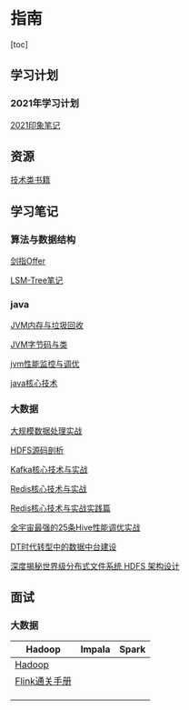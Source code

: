 # 指南

[toc]

## 学习计划

### 2021年学习计划

[2021印象笔记](https://app.yinxiang.com/shard/s24/nl/6616351/f3f34ac8-c89c-4e2e-b5da-7165de12219f/)



## 资源

[技术类书籍](https://databook.lovedata.net/book/tech.html)

## 学习笔记

### 算法与数据结构

[剑指Offer](/interview/sword-to-offer.mdl)

 [LSM-Tree笔记](/algorithm/LSM-Tree笔记)

### java

[JVM内存与垃圾回收](/java/jvm内存与垃圾回收/01JVM与Java体系结构.md)

[JVM字节码与类](/java/jvm字节码与类/01Class文件结构.md)

[jvm性能监控与调优](/java/jvm性能监控与调优/01概述篇.md)

[java核心技术](/java/java核心技术)

### 大数据

[大规模数据处理实战](/bigdata/大规模数据处理实战)

[HDFS源码剖析](/bigdata/hadoop/HDFS源码剖析.md)

[Kafka核心技术与实战](/bigdata/kafka/Kafka核心技术与实战.md)

[Redis核心技术与实战](/bigdata/redis/Redis核心技术与实战.md)

[Redis核心技术与实战实践篇](/bigdata/redis/Redis核心技术与实战实践篇.md)

[全宇宙最强的25条Hive性能调优实战](/bigdata/hive/全宇宙最强的25条Hive性能调优实战)

[DT时代转型中的数据中台建设](/architecture/数据中台/DT时代转型中的数据中台建设.md)

[深度揭秘世界级分布式文件系统 HDFS 架构设计](/bigdata/hadoop/深度揭秘世界级分布式文件系统HDFS架构设计.md)

## 面试

### 大数据

| Hadoop                                      | Impala | Spark |
| ------------------------------------------- | ------ | ----- |
| [Hadoop](/bigdata/hadoop/hadoop)            |        |       |
| [Flink通关手册](/bigdata/flink/通关手册.md) |        |       |
|                                             |        |       |
|                                             |        |       |
|                                             |        |       |

























